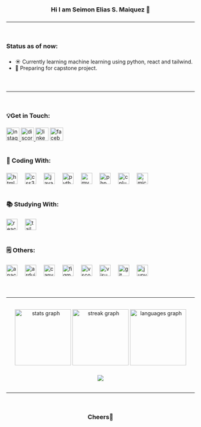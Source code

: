 <h3 align="center">Hi I am Seimon Elias S. Maiquez 👋</h3>

###
<hr>
<br>


<h3 align="left">Status as of now:</h3>


###

<ul align="left">
  <li>☀️ Currently learning machine learning using python, react and tailwind.</li>
  <li>📖 Preparing for capstone project.</li>
</ul>

###
<br>
<hr>
<br>

<h3 align="left">💡Get in Touch:</h3>

###

<div align="left">
  <a href="https://www.instagram.com/se1_mon/" target="_blank">
    <img src="https://img.shields.io/static/v1?message=%E2%80%8E%20&logo=instagram&label=@se1_mon&color=E4405F&logoColor=white&labelColor=E4405F&style=for-the-badge" height="35" alt="instagram logo"  />
  </a>
  <a href="https://discord.com/users/245870812463104000" target="_blank">
    <img src="https://img.shields.io/static/v1?message=%E2%80%8E%20&logo=discord&label=wacoliwatani&color=7289DA&logoColor=white&labelColor=7289DA&style=for-the-badge" height="35" alt="discord logo"  />
  </a>
  <img src="https://img.shields.io/static/v1?message=%E2%80%8E%20&logo=linkedin&label=Seimon%20Maiquez&color=0077B5&logoColor=white&labelColor=0077B5&style=for-the-badge" height="35" alt="linkedin logo"  />
  <a href="https://www.facebook.com/profile.php?id=100009346054880" target="_blank">
    <img src="https://img.shields.io/static/v1?message=%E2%80%8E%20&logo=facebook&label=Mimon%20Maiquez&color=1877F2&logoColor=white&labelColor=1877F2&style=for-the-badge" height="35" alt="facebook logo"  />
  </a>
</div>
<br>

###

<h3 align="left">🎲 Coding With:</h3>

###

<div align="left">
  <img src="https://cdn.jsdelivr.net/gh/devicons/devicon/icons/html5/html5-original.svg" height="30" alt="html5 logo"  />
  <img width="12" />
  <img src="https://cdn.jsdelivr.net/gh/devicons/devicon/icons/css3/css3-original.svg" height="30" alt="css3 logo"  />
  <img width="12" />
  <img src="https://cdn.jsdelivr.net/gh/devicons/devicon/icons/javascript/javascript-original.svg" height="30" alt="javascript logo"  />
  <img width="12" />
  <img src="https://cdn.jsdelivr.net/gh/devicons/devicon/icons/python/python-original.svg" height="30" alt="python logo"  />
  <img width="12" />
  <img src="https://cdn.jsdelivr.net/gh/devicons/devicon/icons/mysql/mysql-original.svg" height="30" alt="mysql logo"  />
  <img width="12" />
  <img src="https://cdn.jsdelivr.net/gh/devicons/devicon/icons/php/php-original.svg" height="30" alt="php logo"  />
  <img width="12" />
  <img src="https://cdn.jsdelivr.net/gh/devicons/devicon/icons/cplusplus/cplusplus-original.svg" height="30" alt="cplusplus logo"  />
  <img width="12" />
  <img src="https://cdn.jsdelivr.net/gh/devicons/devicon/icons/microsoftsqlserver/microsoftsqlserver-plain.svg" height="30" alt="microsoftsqlserver logo"  />
</div>

<br>

###

<h3 align="left">📚 Studying With:</h3>

###

<div align="left">
  <img src="https://cdn.simpleicons.org/react/61DAFB" height="30" alt="react logo"  />
  <img width="12" />
  <img src="https://cdn.simpleicons.org/tailwindcss/06B6D4" height="30" alt="tailwindcss logo"  />
</div>

<br>

###

<h3 align="left">🗒️ Others:</h3>

###

<div align="left">
  <img src="https://img.shields.io/badge/Anaconda-44A833?logo=anaconda&logoColor=white&style=for-the-badge" height="30" alt="anaconda logo"  />
  <img width="12" />
  <img src="https://img.shields.io/badge/Arduino-00979D?logo=arduino&logoColor=white&style=for-the-badge" height="30" alt="arduino logo"  />
  <img width="12" />
  <img src="https://img.shields.io/badge/Canva-00C4CC?logo=canva&logoColor=black&style=for-the-badge" height="30" alt="canva logo"  />
  <img width="12" />
  <img src="https://img.shields.io/badge/Figma-F24E1E?logo=figma&logoColor=white&style=for-the-badge" height="30" alt="figma logo"  />
  <img width="12" />
  <img src="https://img.shields.io/badge/Visual Studio Code-007ACC?logo=visualstudiocode&logoColor=white&style=for-the-badge" height="30" alt="vscode logo"  />
  <img width="12" />
  <img src="https://img.shields.io/badge/Visual Studio-5C2D91?logo=visualstudio&logoColor=white&style=for-the-badge" height="30" alt="visualstudio logo"  />
  <img width="12" />
  <img src="https://img.shields.io/badge/Git-F05032?logo=git&logoColor=white&style=for-the-badge" height="30" alt="git logo"  />
  <img width="12" />
  <img src="https://img.shields.io/badge/Jupyter-F37626?logo=jupyter&logoColor=black&style=for-the-badge" height="30" alt="jupyter logo"  />
</div>


###
<br>
<hr>
<br>

<div align="center">
  <img src="https://github-readme-stats.vercel.app/api?username=Fumi4096&hide_title=false&hide_rank=false&show_icons=true&include_all_commits=true&count_private=true&disable_animations=false&theme=dracula&locale=en&hide_border=false" height="150" alt="stats graph"  />
  <img src="https://streak-stats.demolab.com?user=Fumi4096&locale=en&mode=daily&theme=dracula&hide_border=false&border_radius=5" height="150" alt="streak graph"  />
  <img src="https://github-readme-stats.vercel.app/api/top-langs?username=Fumi4096&locale=en&hide_title=false&layout=compact&card_width=320&langs_count=5&theme=dracula&hide_border=false" height="150" alt="languages graph"  />
</div>

###

<div align="center">
  <img src="https://profile-counter.glitch.me/Fumi4096/count.svg?"  />
</div>
<br>

<hr>
<br>

###

<h3 align="center">Cheers🥂</h3>

###
